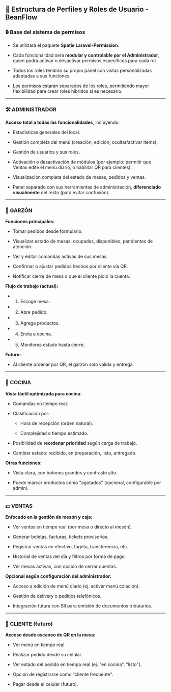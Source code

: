 ## 📂 Estructura de Perfiles y Roles de Usuario - BeanFlow

### 🔒 Base del sistema de permisos

- Se utilizará el paquete **Spatie Laravel-Permission**.
    
- Cada funcionalidad será **modular y controlable por el Administrador**, quien podrá activar o desactivar permisos específicos para cada rol.
    
- Todos los roles tendrán su propio panel con vistas personalizadas adaptadas a sus funciones.
    
- Los permisos estarán separados de los roles, permitiendo mayor flexibilidad para crear roles híbridos si es necesario.
    

---

### 🛠️ ADMINISTRADOR

**Acceso total a todas las funcionalidades**, incluyendo:

- Estadísticas generales del local.
    
- Gestión completa del menú (creación, edición, ocultar/activar items).
    
- Gestión de usuarios y sus roles.
    
- Activación o desactivación de módulos (por ejemplo: permitir que Ventas edite el menú diario, o habilitar QR para clientes).
    
- Visualización completa del estado de mesas, pedidos y ventas.
    
- Panel separado con sus herramientas de administración, **diferenciado visualmente** del resto (para evitar confusión).
    

---

### 🧾 GARZÓN

**Funciones principales:**

- Tomar pedidos desde formulario.
    
- Visualizar estado de mesas: ocupadas, disponibles, pendientes de atención.
    
- Ver y editar comandas activas de sus mesas.
    
- Confirmar o ajustar pedidos hechos por cliente vía QR.
    
- Notificar cierre de mesa o que el cliente pidió la cuenta.
    

**Flujo de trabajo (actual):**

- 1. Escoge mesa.
        
- 2. Abre pedido.
        
- 3. Agrega productos.
        
- 4. Envía a cocina.
        
- 5. Monitorea estado hasta cierre.
        

**Futuro:**

- Al cliente ordenar por QR, el garzón solo valida y entrega.
    

---

### 🍳 COCINA

**Vista táctil optimizada para cocina**:

- Comandas en tiempo real.
    
- Clasificación por:
    
    - Hora de recepción (orden natural).
        
    - Complejidad o tiempo estimado.
        
- Posibilidad de **reordenar prioridad** según carga de trabajo.
    
- Cambiar estado: recibido, en preparación, listo, entregado.
    

**Otras funciones:**

- Vista clara, con botones grandes y contraste alto.
    
- Puede marcar productos como "agotados" (opcional, configurable por admin).
    

---

### 💵 VENTAS

**Enfocado en la gestión de mesón y caja:**

- Ver ventas en tiempo real (por mesa o directo al mesón).
    
- Generar boletas, facturas, tickets provisorios.
    
- Registrar ventas en efectivo, tarjeta, transferencia, etc.
    
- Historial de ventas del día y filtros por forma de pago.
    
- Ver mesas activas, con opción de cerrar cuentas.
    

**Opcional según configuración del administrador:**

- Acceso a edición de menú diario (ej. activar menú colación).
    
- Gestión de delivery o pedidos telefónicos.
    
- Integración futura con SII para emisión de documentos tributarios.
    

---

### 👤 CLIENTE (futuro)

**Acceso desde escaneo de QR en la mesa:**

- Ver menú en tiempo real.
    
- Realizar pedido desde su celular.
    
- Ver estado del pedido en tiempo real (ej. "en cocina", "listo").
    
- Opción de registrarse como "cliente frecuente".
    
- Pagar desde el celular (futuro).